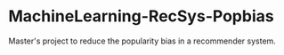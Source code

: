 # MachineLearning-RecSys-Popbias
Master's project to reduce the popularity bias in a recommender system.
